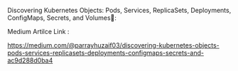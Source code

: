 Discovering Kubernetes Objects: Pods, Services, ReplicaSets, Deployments, ConfigMaps, Secrets, and Volumes🚢:

Medium Artilce Link :

https://medium.com/@parrayhuzaif03/discovering-kubernetes-objects-pods-services-replicasets-deployments-configmaps-secrets-and-ac9d288d0ba4

